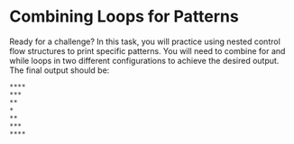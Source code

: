 # Combining Loops for Patterns

Ready for a challenge? In this task, you will practice using nested control flow structures to print specific patterns. You will need to combine for and while loops in two different configurations to achieve the desired output. The final output should be:

```
****
***
**
*
**
***
****
```